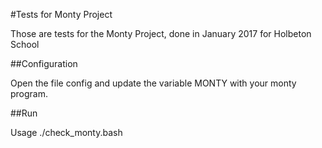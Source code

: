 #Tests for Monty Project

Those are tests for the Monty Project, done in January 2017 for Holbeton School

##Configuration

Open the file config and update the variable MONTY with your monty program.

##Run

Usage ./check_monty.bash
